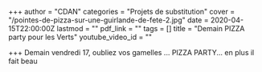 +++
author = "CDAN"
categories = "Projets de substitution"
cover = "/pointes-de-pizza-sur-une-guirlande-de-fete-2.jpg"
date = 2020-04-15T22:00:00Z
lastmod = ""
pdf_link = ""
tags = []
title = "Demain PIZZA party pour les Verts"
youtube_video_id = ""

+++
Demain vendredi 17, oubliez vos gamelles ... PIZZA PARTY... en plus il fait beau